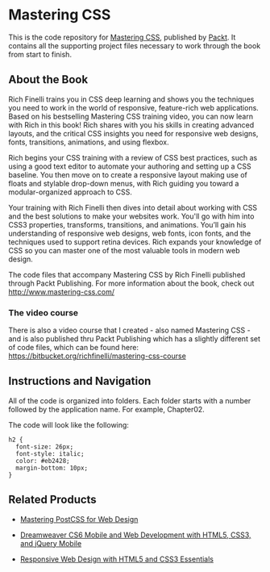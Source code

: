 # Mastering CSS
This is the code repository for [Mastering CSS](https://www.packtpub.com/web-development/mastering-css?utm_source=github&utm_medium=repository&utm_campaign=9781787120570), published by [Packt](https://www.packtpub.com/?utm_source=github). It contains all the supporting project files necessary to work through the book from start to finish.
## About the Book
Rich Finelli trains you in CSS deep learning and shows you the techniques you need to work in the world of responsive, feature-rich web applications. Based on his bestselling Mastering CSS training video, you can now learn with Rich in this book! Rich shares with you his skills in creating advanced layouts, and the critical CSS insights you need for responsive web designs, fonts, transitions, animations, and using flexbox.

Rich begins your CSS training with a review of CSS best practices, such as using a good text editor to automate your authoring and setting up a CSS baseline. You then move on to create a responsive layout making use of floats and stylable drop-down menus, with Rich guiding you toward a modular-organized approach to CSS.

Your training with Rich Finelli then dives into detail about working with CSS and the best solutions to make your websites work. You'll go with him into CSS3 properties, transforms, transitions, and animations. You’ll gain his understanding of responsive web designs, web fonts, icon fonts, and the techniques used to support retina devices. Rich expands your knowledge of CSS so you can master one of the most valuable tools in modern web design.

The code files that accompany Mastering CSS by Rich Finelli published through Packt Publishing. For more information about the book, check out http://www.mastering-css.com/

### The video course
There is also a video course that I created - also named Mastering CSS  - and is also published thru Packt Publishing which has a slightly different set of code files, which can be found here: https://bitbucket.org/richfinelli/mastering-css-course


## Instructions and Navigation
All of the code is organized into folders. Each folder starts with a number followed by the application name. For example, Chapter02.



The code will look like the following:
```
h2 { 
  font-size: 26px; 
  font-style: italic; 
  color: #eb2428; 
  margin-bottom: 10px; 
} 
```



## Related Products
* [Mastering PostCSS for Web Design](https://www.packtpub.com/web-development/mastering-postcss-web-design?utm_source=github&utm_medium=repository&utm_campaign=9781785885891)

* [Dreamweaver CS6 Mobile and Web Development with HTML5, CSS3, and jQuery Mobile](https://www.packtpub.com/web-development/dreamweaver-cs6-mobile-and-web-development-html5-css3-and-jquery-mobile?utm_source=github&utm_medium=repository&utm_campaign=9781849694742)

* [Responsive Web Design with HTML5 and CSS3 Essentials](https://www.packtpub.com/web-development/responsive-web-design-html5-and-css3-essentials?utm_source=github&utm_medium=repository&utm_campaign=9781783553075)


